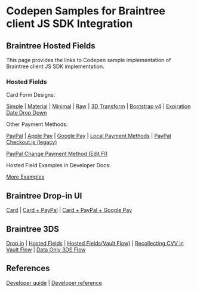 # Codepen Samples for Braintree client JS SDK Integration

## Braintree Hosted Fields

This page provides the links to Codepen sample implementation of Braintree client JS SDK implementation.

### Hosted Fields

Card Form Designs:

[Simple](https://codepen.io/braintree/pen/ZWPpPG) | [Material](https://codepen.io/braintree/pen/mPgdPN) | [Minimal](https://codepen.io/braintree/pen/EKJVXp) | [Raw](https://codepen.io/braintree/pen/grQJQM) |  [3D Transform](https://codepen.io/braintree/pen/oLxqjd) | [Bootstrap v4](https://codepen.io/braintree/pen/zeamxM) | [Expiration Date Drop Down](https://codepen.io/braintree/pen/QGrXav)


Other Payment Methods:

[PayPal](https://codepen.io/the_tfulton/pen/wvveGKZ) | [Apple Pay]() | [Google Pay](https://codepen.io/the_tfulton/pen/abvpeWV) | [Local Payment Methods](https://codepen.io/the_tfulton/pen/RwwERNQ) | [PayPal Checkout.js (legacy)](https://codepen.io/the_tfulton/pen/PoomRmb)

[PayPal Change Payment Method (Edit FI)](https://codepen.io/ksuralta/pen/jObBENN)

Hosted Field Examples in Developer Docs:

[More Examples](https://developers.braintreepayments.com/guides/hosted-fields/examples/javascript/v3)



## Braintree Drop-in UI

[Card]() | [Card + PayPal]() | [Card + PayPal + Google Pay]()

## Braintree 3DS
[Drop in](https://codepen.io/vimalnath53/pen/zYNPQzZ) | [Hosted Fields](https://codepen.io/vimalnath53/pen/vYxyKXL) | [Hosted Fields(Vault Flow)](https://codepen.io/vimalnath53/pen/WNpRGey) | [Recollecting CVV in Vault Flow](https://codepen.io/vimalnath53/pen/YzZNaWm) | [Data Only 3DS Flow](https://codepen.io/vimalnath53/pen/KKWaoZZ)


## References

[Developer guide](https://developers.braintreepayments.com/guides/hosted-fields/overview/javascript/v3) | [Developer reference](https://braintree.github.io/braintree-web/current/)
